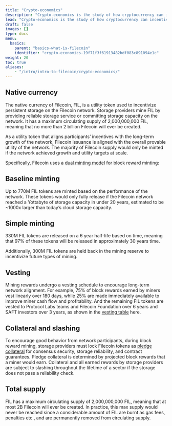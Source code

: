 ```yaml
---
title: "Crypto-economics"
description: "Crypto-economics is the study of how cryptocurrency can incentivize usages of a blockchain network. This page covers how Filecoin manages incentivization within the network."
lead: "Crypto-economics is the study of how cryptocurrency can incentivize usages of a blockchain network. This page covers how Filecoin manages incentivization within the network."
draft: false
images: []
type: docs
menu:
  basics:
    parent: "basics-what-is-filecoin"
    identifier: "crypto-economics-19f71f3f61913482bdf083c891094e1c"
weight: 20
toc: true
aliases:
    - "/intro/intro-to-filecoin/crypto-economics/"
---
```


## Native currency

The native currency of Filecoin, FIL, is a utility token used to incentivize persistent storage on the Filecoin network. Storage providers mine FIL by providing reliable storage service or committing storage capacity on the network. It has a maximum circulating supply of 2,000,000,000 FIL, meaning that no more than 2 billion Filecoin will ever be created.

As a utility token that aligns participants’ incentives with the long-term growth of the network, Filecoin issuance is aligned with the overall provable utility of the network. The majority of Filecoin supply would only be minted if the network achieved growth and utility targets at scale.

Specifically, Filecoin uses a [dual minting model](https://spec.filecoin.io/%23section-systems.filecoin_token.minting_model) for block reward minting:

## Baseline minting

Up to 770M FIL tokens are minted based on the performance of the network. These tokens would only fully release if the Filecoin network reached a Yottabyte of storage capacity in under 20 years, estimated to be ~1000x larger than today’s cloud storage capacity.

## Simple minting

330M FIL tokens are released on a 6 year half-life based on time, meaning that 97% of these tokens will be released in approximately 30 years time.

Additionally, 300M FIL tokens are held back in the mining reserve to incentivize future types of mining.

## Vesting

Mining rewards undergo a vesting schedule to encourage long-term network alignment. For example, 75% of block rewards earned by miners vest linearly over 180 days, while 25% are made immediately available to improve miner cash flow and profitability. And the remaining FIL tokens are vested to Protocol Labs teams and Filecoin Foundation over 6 years and SAFT investors over 3 years, as shown in the [vesting table](https://spec.filecoin.io/systems/filecoin_token/token_allocation/filtokenallocation.png) here.

## Collateral and slashing

To encourage good behavior from network participants, during block reward mining, storage providers must lock Filecoin tokens as [pledge collateral](https://spec.filecoin.io/#section-systems.filecoin_mining.miner_collaterals) for consensus security, storage reliability, and contract guarantees. Pledge collateral is determined by projected block rewards that a miner would earn. Collateral and all earned rewards by storage providers are subject to slashing throughout the lifetime of a sector if the storage does not pass a reliability check.

## Total supply

FIL has a maximum circulating supply of 2,000,000,000 FIL, meaning that at most 2B Filecoin will ever be created. In practice, this max supply would never be reached since a considerable amount of FIL are burnt as gas fees, penalties etc., and are permanently removed from circulating supply.
